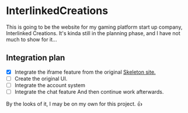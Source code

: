 # InterlinkedCreations

This is going to be the website for my gaming platform start up company, Interlinked Creations. It's kinda still in the planning phase, and I have not much to show for it...

## Integration plan
- [x] Integrate the iframe feature from the original <a href="https://github.com/InterLinked-Creations/website-skeleton">Skeleton site.</a>
- [ ] Create the original UI. 
- [ ] Integrate the account system
- [ ] Integrate the chat feature
And then continue work afterwards.

By the looks of it, I may be on my own for this project. 👍
